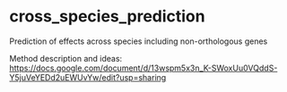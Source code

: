 # cross_species_prediction
Prediction of effects across species including non-orthologous genes

Method description and ideas: https://docs.google.com/document/d/13wspm5x3n_K-SWoxUu0VQddS-Y5juVeYEDd2uEWUvYw/edit?usp=sharing

